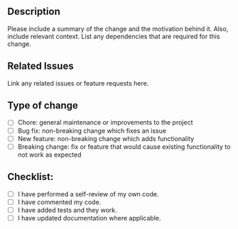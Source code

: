 ## Description

Please include a summary of the change and the motivation behind it. Also, include relevant context. List any dependencies that are required for this change.

## Related Issues

Link any related issues or feature requests here.

## Type of change

- [ ] Chore: general maintenance or improvements to the project
- [ ] Bug fix: non-breaking change which fixes an issue
- [ ] New feature: non-breaking change which adds functionality
- [ ] Breaking change: fix or feature that would cause existing functionality to not work as expected

## Checklist:

- [ ] I have performed a self-review of my own code.
- [ ] I have commented my code.
- [ ] I have added tests and they work.
- [ ] I have updated documentation where applicable.

